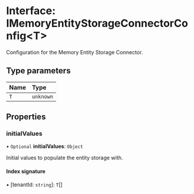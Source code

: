# Interface: IMemoryEntityStorageConnectorConfig\<T\>

Configuration for the Memory Entity Storage Connector.

## Type parameters

| Name | Type |
| :------ | :------ |
| `T` | `unknown` |

## Properties

### initialValues

• `Optional` **initialValues**: `Object`

Initial values to populate the entity storage with.

#### Index signature

▪ [tenantId: `string`]: `T`[]
